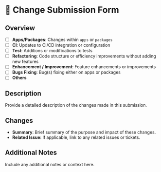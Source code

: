 # 🚀 Change Submission Form

## Overview
- [ ] **Apps/Packages**: Changes within `apps` or `packages`
- [ ] **CI**: Updates to CI/CD integration or configuration
- [ ] **Test**: Additions or modifications to tests
- [ ] **Refactoring**: Code structure or efficiency improvements without adding new features
- [ ] **Enhancement / Improvement**: Feature enhancements or improvements
- [ ] **Bugs Fixing**: Bug(s) fixing either on apps or packages
- [ ] **Others**

## Description
Provide a detailed description of the changes made in this submission.

## Changes
- **Summary**: Brief summary of the purpose and impact of these changes.
- **Related Issue**: If applicable, link to any related issues or tickets.

## Additional Notes
Include any additional notes or context here.